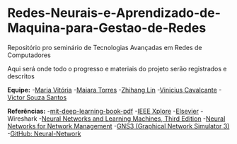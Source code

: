 # Redes-Neurais-e-Aprendizado-de-Maquina-para-Gestao-de-Redes

Repositório pro seminário de Tecnologias Avançadas em Redes de Computadores

Aqui será onde todo o progresso e materiais do projeto serão registrados e descritos

**Equipe:**
-[Maria Vitória](https://github.com/vitoria74)
-[Maiara Torres](https://github.com/maiara-t) 
-[Zhihang Lin](https://github.com/Zhihang44)
-[Vinicius Cavalcante](https://github.com/vinicius457)
-[Victor Souza Santos](https://github.com/VictorSantos674)

**Referências:**
-[mit-deep-learning-book-pdf](https://github.com/janishar/mit-deep-learning-book-pdf)
-[IEEE Xplore](https://ieeexplore.ieee.org/Xplore/home.jsp)
-[Elsevier](https://www.elsevier.com/)
-Wireshark
-[Neural Networks and Learning Machines, Third Edition](https://lps.ufrj.br/~caloba/Livros/Haykin2009.pdf)
-[Neural Networks for Network Management]()
-[GNS3 (Graphical Network Simulator 3)](https://www.gns3.com/)
-[GitHub: Neural-Network](https://github.com/topics/neural-network)
